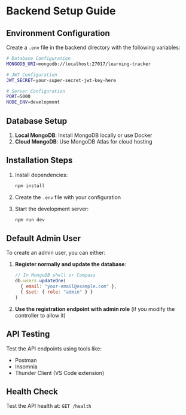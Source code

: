 # Backend Setup Guide

## Environment Configuration

Create a `.env` file in the backend directory with the following variables:

```bash
# Database Configuration
MONGODB_URI=mongodb://localhost:27017/learning-tracker

# JWT Configuration
JWT_SECRET=your-super-secret-jwt-key-here

# Server Configuration
PORT=5000
NODE_ENV=development
```

## Database Setup

1. **Local MongoDB**: Install MongoDB locally or use Docker
2. **Cloud MongoDB**: Use MongoDB Atlas for cloud hosting

## Installation Steps

1. Install dependencies:
   ```bash
   npm install
   ```

2. Create the `.env` file with your configuration

3. Start the development server:
   ```bash
   npm run dev
   ```

## Default Admin User

To create an admin user, you can either:

1. **Register normally and update the database**:
   ```javascript
   // In MongoDB shell or Compass
   db.users.updateOne(
     { email: "your-email@example.com" },
     { $set: { role: "admin" } }
   )
   ```

2. **Use the registration endpoint with admin role** (if you modify the controller to allow it)

## API Testing

Test the API endpoints using tools like:
- Postman
- Insomnia
- Thunder Client (VS Code extension)

## Health Check

Test the API health at: `GET /health`
